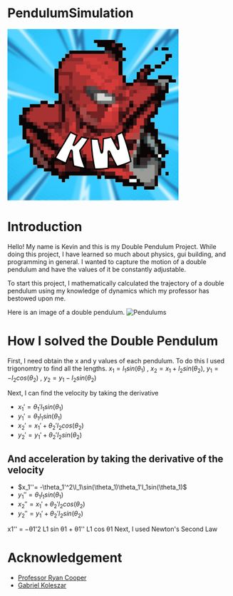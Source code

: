 # PendulumSimulation
<img src="SpiderManIcon!.png"></img>


# Introduction
<p>Hello! My name is Kevin and this is my Double Pendulum Project. While doing this project, I have learned so much about physics, gui building, and programming in general. I wanted to capture the motion of a double pendulum and have the values of it be constantly adjustable.</p>

<p> To start this project, I mathematically calculated the trajectory of a double pendulum using my knowledge of dynamics which my professor has bestowed upon me.</p>
Here is an image of a double pendulum.
<img src= "https://upload.wikimedia.org/wikipedia/commons/thumb/7/78/Double-Pendulum.svg/800px-Double-Pendulum.svg.png" alt = "Pendulums"></img>


# How I solved the Double Pendulum

First, I need obtain the x and y values of each pendulum. To do this I used trigonomtry to find all the lengths.
$x_1= l_1sin(\theta_1)$ , $x_2= x_1+l_2sin(\theta_2)$, $y_1= -l_2cos(\theta_2)$ , $y_2= y_1-l_2sin(\theta_2)$

Next, I can find the velocity by taking the derivative


- $x_1'= \theta_1'l_1sin(\theta_1)$
- $y_1'=\theta_1l_1sin(\theta_1)$
- $x_2'= x_1'+\theta_2'l_2cos(\theta_2)$
- $y_2'=y_1'+\theta_2'l_2sin(\theta_2)$
## And acceleration by taking the derivative of the velocity

- $x_1''= -\theta_1'^2\l_1\sin(\theta_1)\theta_1'l_1sin(\theta_1)$
- $y_1''=\theta_1l_1sin(\theta_1)$
- $x_2''= x_1'+\theta_2'l_2cos(\theta_2)$
- $y_2''=y_1'+\theta_2'l_2sin(\theta_2)$

x1'' = −θ1'2 L1 sin θ1 + θ1'' L1 cos θ1
Next, I used Newton's Second Law 


  
# Acknowledgement
- [Professor Ryan Cooper](https://github.com/cooperrc)
- [Gabriel Koleszar](https://github.com/gabekole)

